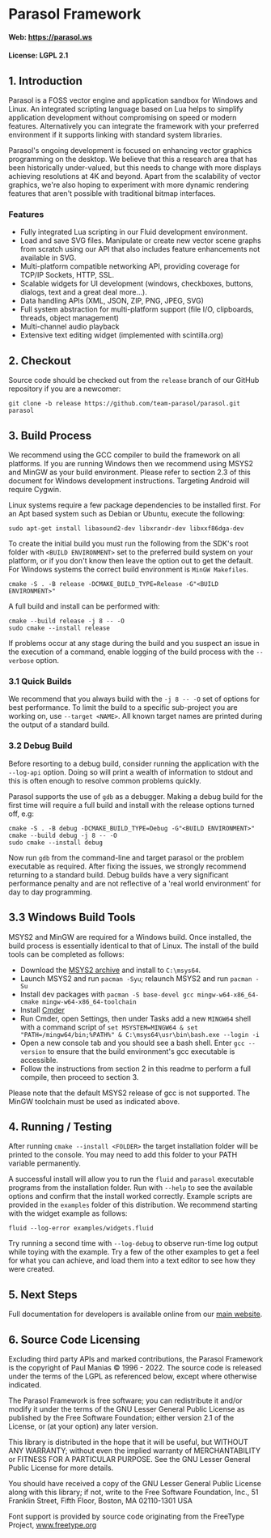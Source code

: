 
# Parasol Framework

#### Web: https://parasol.ws

#### License: LGPL 2.1

## 1. Introduction

Parasol is a FOSS vector engine and application sandbox for Windows and Linux. An integrated scripting language based on Lua helps to simplify application development without compromising on speed or modern features.  Alternatively you can integrate the framework with your preferred environment if it supports linking with standard system libraries.

Parasol's ongoing development is focused on enhancing vector graphics programming on the desktop. We believe that this a research area that has been historically under-valued, but this needs to change with more displays achieving resolutions at 4K and beyond.  Apart from the scalability of vector graphics, we're also hoping to experiment with more dynamic rendering features that aren't possible with traditional bitmap interfaces.

### Features

* Fully integrated Lua scripting in our Fluid development environment.
* Load and save SVG files.  Manipulate or create new vector scene graphs from scratch using our API that also includes feature enhancements not available in SVG.
* Multi-platform compatible networking API, providing coverage for TCP/IP Sockets, HTTP, SSL.
* Scalable widgets for UI development (windows, checkboxes, buttons, dialogs, text and a great deal more...).
* Data handling APIs (XML, JSON, ZIP, PNG, JPEG, SVG)
* Full system abstraction for multi-platform support (file I/O, clipboards, threads, object management)
* Multi-channel audio playback
* Extensive text editing widget (implemented with scintilla.org)

## 2. Checkout

Source code should be checked out from the `release` branch of our GitHub repository if you are a newcomer:

```
git clone -b release https://github.com/team-parasol/parasol.git parasol
```

## 3. Build Process

We recommend using the GCC compiler to build the framework on all platforms.  If you are running Windows then we recommend using MSYS2 and MinGW as your build environment.  Please refer to section 2.3 of this document for Windows development instructions.  Targeting Android will require Cygwin.

Linux systems require a few package dependencies to be installed first.  For an Apt based system such as Debian or Ubuntu, execute the following:

```
sudo apt-get install libasound2-dev libxrandr-dev libxxf86dga-dev
```

To create the initial build you must run the following from the SDK's root folder with `<BUILD ENVIRONMENT>` set to the preferred build system on your platform, or if you don't know then leave the option out to get the default.  For Windows systems the correct build environment is `MinGW Makefiles`.

```
cmake -S . -B release -DCMAKE_BUILD_TYPE=Release -G"<BUILD ENVIRONMENT>"
```

A full build and install can be performed with:

```
cmake --build release -j 8 -- -O
sudo cmake --install release
```

If problems occur at any stage during the build and you suspect an issue in the execution of a command, enable logging of the build process with the `--verbose` option.

### 3.1 Quick Builds

We recommend that you always build with the `-j 8 -- -O` set of options for best performance.  To limit the build to a specific sub-project you are working on, use `--target <NAME>`.  All known target names are printed during the output of a standard build.

### 3.2 Debug Build

Before resorting to a debug build, consider running the application with the `--log-api` option.  Doing so will print a wealth of information to stdout and this is often enough to resolve common problems quickly.

Parasol supports the use of `gdb` as a debugger.  Making a debug build for the first time will require a full build and install with the release options turned off, e.g:

```
cmake -S . -B debug -DCMAKE_BUILD_TYPE=Debug -G"<BUILD ENVIRONMENT>"
cmake --build debug -j 8 -- -O
sudo cmake --install debug
```

Now run `gdb` from the command-line and target parasol or the problem executable as required.  After fixing the issues, we strongly recommend returning to a standard build.  Debug builds have a very significant performance penalty and are not reflective of a 'real world environment' for day to day programming.

## 3.3 Windows Build Tools

MSYS2 and MinGW are required for a Windows build.  Once installed, the build process is essentially identical to that of Linux.  The install of the build tools can be completed as follows:

* Download the [MSYS2 archive](https://www.msys2.org/) and install to `C:\msys64`.
* Launch MSYS2 and run `pacman -Syu`; relaunch MSYS2 and run `pacman -Su`
* Install dev packages with `pacman -S base-devel gcc mingw-w64-x86_64-cmake mingw-w64-x86_64-toolchain`
* Install [Cmder](http://cmder.net/)
* Run Cmder, open Settings, then under Tasks add a new `MINGW64` shell with a command script of `set MSYSTEM=MINGW64 & set "PATH=/mingw64/bin;%PATH%" & C:\msys64\usr\bin\bash.exe --login -i`
* Open a new console tab and you should see a bash shell.  Enter `gcc --version` to ensure that the build environment's gcc executable is accessible.
* Follow the instructions from section 2 in this readme to perform a full compile, then proceed to section 3.

Please note that the default MSYS2 release of gcc is not supported.  The MinGW toolchain must be used as indicated above.

## 4. Running / Testing

After running `cmake --install <FOLDER>` the target installation folder will be printed to the console.  You may need to add this folder to your PATH variable permanently.

A successful install will allow you to run the `fluid` and `parasol` executable programs from the installation folder.  Run with `--help` to see the available options and confirm that the install worked correctly.  Example scripts are provided in the `examples` folder of this distribution.  We recommend starting with the widget example as follows:

```
fluid --log-error examples/widgets.fluid
```

Try running a second time with `--log-debug` to observe run-time log output while toying with the example.  Try a few of the other examples to get a feel for what you can achieve, and load them into a text editor to see how they were created.

## 5. Next Steps

Full documentation for developers is available online from our [main website](https://www.parasol.ws).

## 6. Source Code Licensing

Excluding third party APIs and marked contributions, the Parasol Framework is the copyright of Paul Manias © 1996 - 2022.  The source code is released under the terms of the LGPL as referenced below, except where otherwise indicated.

The Parasol Framework is free software; you can redistribute it and/or modify it under the terms of the GNU Lesser General Public License as published by the Free Software Foundation; either version 2.1 of the License, or (at your option) any later version.

This library is distributed in the hope that it will be useful, but WITHOUT ANY WARRANTY; without even the implied warranty of MERCHANTABILITY or FITNESS FOR A PARTICULAR PURPOSE.  See the GNU Lesser General Public License for more details.

You should have received a copy of the GNU Lesser General Public License along with this library; if not, write to the Free Software Foundation, Inc., 51 Franklin Street, Fifth Floor, Boston, MA  02110-1301  USA

Font support is provided by source code originating from the FreeType Project, www.freetype.org

